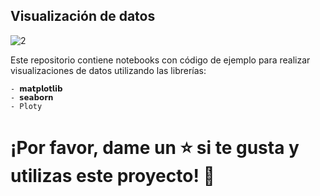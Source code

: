 ## Visualización de datos


![2](https://user-images.githubusercontent.com/86261762/206299131-c4edb65f-2f2e-48c2-b536-5111c6198b9e.png)


Este repositorio contiene notebooks con código de ejemplo para realizar visualizaciones de datos utilizando las librerías: 

    - 𝗺𝗮𝘁𝗽𝗹𝗼𝘁𝗹𝗶𝗯 
    - 𝘀𝗲𝗮𝗯𝗼𝗿𝗻 
    - Ploty 
 

# ¡Por favor, dame un ⭐️ si te gusta y utilizas este proyecto! 👏
